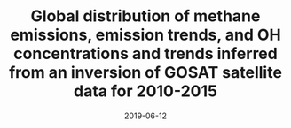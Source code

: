 ---
title: "Global distribution of methane emissions, emission trends, and OH concentrations and trends inferred from an inversion of GOSAT satellite data for 2010-2015"
collection: publications
permalink: /publication/2019-06-12-Maasakkers
date: 2019-06-12
venue: 'Atmospheric Chemistry and Physics'
paperurl: 'https://doi.org/doi:10.5194/acp-19-7859-2019'
citation: '<b>42</b> - Maasakkers J.D., Jacob D.J., Sulprizio M.P., Scarpelli T.R., Nesser H. et al., Global distribution of methane emissions, emission trends, and OH concentrations and trends inferred from an inversion of GOSAT satellite data for 2010-2015, Atmospheric Chemistry and Physics, 19, 7859-7881, (2019-06-12). <a href=&quot;https://doi.org/doi:10.5194/acp-19-7859-2019&quot;>doi:10.5194/acp-19-7859-2019</a> (cited 20 times)

'
---